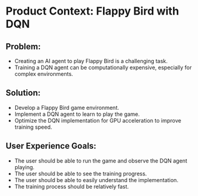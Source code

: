 # Product Context: Flappy Bird with DQN

## Problem:

*   Creating an AI agent to play Flappy Bird is a challenging task.
*   Training a DQN agent can be computationally expensive, especially for complex environments.

## Solution:

*   Develop a Flappy Bird game environment.
*   Implement a DQN agent to learn to play the game.
*   Optimize the DQN implementation for GPU acceleration to improve training speed.

## User Experience Goals:

*   The user should be able to run the game and observe the DQN agent playing.
*   The user should be able to see the training progress.
*   The user should be able to easily understand the implementation.
*   The training process should be relatively fast.
